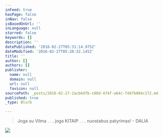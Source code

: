 ```yaml
---
inFeed: true
hasPage: false
inNav: false
isBasedOnUrl: ''
inLanguage: null
starred: false
keywords: []
description: ''
datePublished: '2016-02-27T05:31:14.975Z'
dateModified: '2016-02-27T05:28:32.145Z'
title: ''
author: []
authors: []
publisher:
  name: null
  domain: null
  url: null
  favicon: null
sourcePath: _posts/2016-02-27-2acb6dfb-c80d-474f-a64c-fd47b084c172.md
published: true
_type: Blurb

---
```

> Joga su Vilma . . . joga KITAIP . . . nuostabus patyrimas! - DALIA

![](https://the-grid-user-content.s3-us-west-2.amazonaws.com/77a92e08-2f16-4e2e-a13d-63a34eda0e82.jpg)
